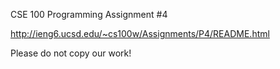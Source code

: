 CSE 100 Programming Assignment #4

http://ieng6.ucsd.edu/~cs100w/Assignments/P4/README.html

Please do not copy our work!
